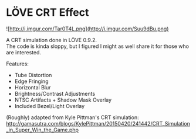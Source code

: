 # LÖVE CRT Effect
![http://i.imgur.com/Tar0T4L.png](http://i.imgur.com/Suu9dBu.png)

A CRT simulation done in LÖVE 0.9.2.  
The code is kinda sloppy, but I figured I might as well share it for those who are interested.

Features:
 - Tube Distortion
 - Edge Fringing
 - Horizontal Blur
 - Brightness/Contrast Adjustments
 - NTSC Artifacts + Shadow Mask Overlay
 - Included Bezel/Light Overlay

(Roughly) adapted from Kyle Pittman's CRT simulation:  
http://gamasutra.com/blogs/KylePittman/20150420/241442/CRT_Simulation_in_Super_Win_the_Game.php
